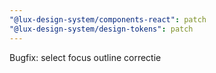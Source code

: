 ```yaml
---
"@lux-design-system/components-react": patch
"@lux-design-system/design-tokens": patch
---
```


Bugfix: select focus outline correctie
